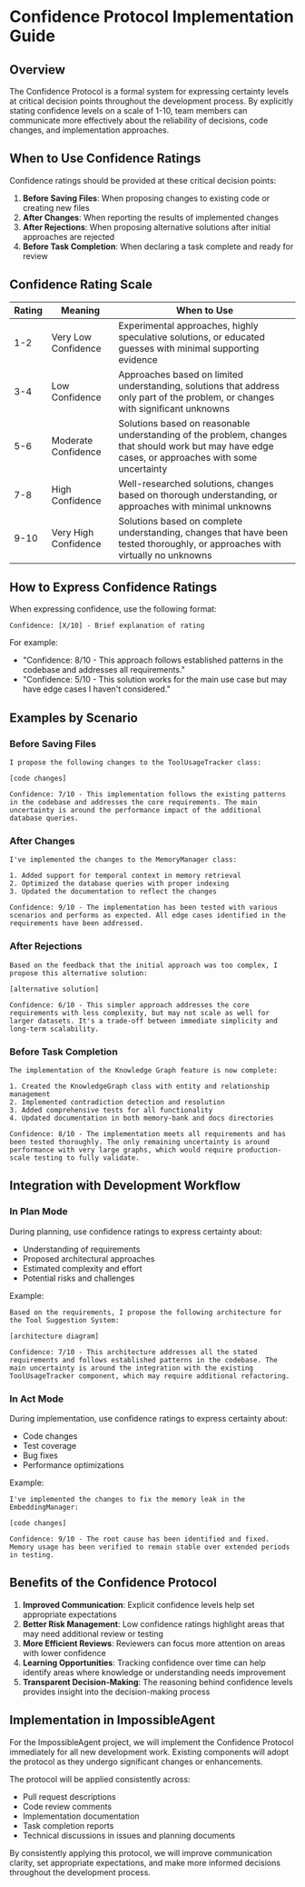 # Confidence Protocol Implementation Guide

## Overview

The Confidence Protocol is a formal system for expressing certainty levels at critical decision points throughout the development process. By explicitly stating confidence levels on a scale of 1-10, team members can communicate more effectively about the reliability of decisions, code changes, and implementation approaches.

## When to Use Confidence Ratings

Confidence ratings should be provided at these critical decision points:

1. **Before Saving Files**: When proposing changes to existing code or creating new files
2. **After Changes**: When reporting the results of implemented changes
3. **After Rejections**: When proposing alternative solutions after initial approaches are rejected
4. **Before Task Completion**: When declaring a task complete and ready for review

## Confidence Rating Scale

| Rating | Meaning | When to Use |
|--------|---------|-------------|
| 1-2 | Very Low Confidence | Experimental approaches, highly speculative solutions, or educated guesses with minimal supporting evidence |
| 3-4 | Low Confidence | Approaches based on limited understanding, solutions that address only part of the problem, or changes with significant unknowns |
| 5-6 | Moderate Confidence | Solutions based on reasonable understanding of the problem, changes that should work but may have edge cases, or approaches with some uncertainty |
| 7-8 | High Confidence | Well-researched solutions, changes based on thorough understanding, or approaches with minimal unknowns |
| 9-10 | Very High Confidence | Solutions based on complete understanding, changes that have been tested thoroughly, or approaches with virtually no unknowns |

## How to Express Confidence Ratings

When expressing confidence, use the following format:

```
Confidence: [X/10] - Brief explanation of rating
```

For example:
- "Confidence: 8/10 - This approach follows established patterns in the codebase and addresses all requirements."
- "Confidence: 5/10 - This solution works for the main use case but may have edge cases I haven't considered."

## Examples by Scenario

### Before Saving Files

```
I propose the following changes to the ToolUsageTracker class:

[code changes]

Confidence: 7/10 - This implementation follows the existing patterns in the codebase and addresses the core requirements. The main uncertainty is around the performance impact of the additional database queries.
```

### After Changes

```
I've implemented the changes to the MemoryManager class:

1. Added support for temporal context in memory retrieval
2. Optimized the database queries with proper indexing
3. Updated the documentation to reflect the changes

Confidence: 9/10 - The implementation has been tested with various scenarios and performs as expected. All edge cases identified in the requirements have been addressed.
```

### After Rejections

```
Based on the feedback that the initial approach was too complex, I propose this alternative solution:

[alternative solution]

Confidence: 6/10 - This simpler approach addresses the core requirements with less complexity, but may not scale as well for larger datasets. It's a trade-off between immediate simplicity and long-term scalability.
```

### Before Task Completion

```
The implementation of the Knowledge Graph feature is now complete:

1. Created the KnowledgeGraph class with entity and relationship management
2. Implemented contradiction detection and resolution
3. Added comprehensive tests for all functionality
4. Updated documentation in both memory-bank and docs directories

Confidence: 8/10 - The implementation meets all requirements and has been tested thoroughly. The only remaining uncertainty is around performance with very large graphs, which would require production-scale testing to fully validate.
```

## Integration with Development Workflow

### In Plan Mode

During planning, use confidence ratings to express certainty about:
- Understanding of requirements
- Proposed architectural approaches
- Estimated complexity and effort
- Potential risks and challenges

Example:
```
Based on the requirements, I propose the following architecture for the Tool Suggestion System:

[architecture diagram]

Confidence: 7/10 - This architecture addresses all the stated requirements and follows established patterns in the codebase. The main uncertainty is around the integration with the existing ToolUsageTracker component, which may require additional refactoring.
```

### In Act Mode

During implementation, use confidence ratings to express certainty about:
- Code changes
- Test coverage
- Bug fixes
- Performance optimizations

Example:
```
I've implemented the changes to fix the memory leak in the EmbeddingManager:

[code changes]

Confidence: 9/10 - The root cause has been identified and fixed. Memory usage has been verified to remain stable over extended periods in testing.
```

## Benefits of the Confidence Protocol

1. **Improved Communication**: Explicit confidence levels help set appropriate expectations
2. **Better Risk Management**: Low confidence ratings highlight areas that may need additional review or testing
3. **More Efficient Reviews**: Reviewers can focus more attention on areas with lower confidence
4. **Learning Opportunities**: Tracking confidence over time can help identify areas where knowledge or understanding needs improvement
5. **Transparent Decision-Making**: The reasoning behind confidence levels provides insight into the decision-making process

## Implementation in ImpossibleAgent

For the ImpossibleAgent project, we will implement the Confidence Protocol immediately for all new development work. Existing components will adopt the protocol as they undergo significant changes or enhancements.

The protocol will be applied consistently across:
- Pull request descriptions
- Code review comments
- Implementation documentation
- Task completion reports
- Technical discussions in issues and planning documents

By consistently applying this protocol, we will improve communication clarity, set appropriate expectations, and make more informed decisions throughout the development process.
